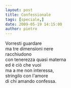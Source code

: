 ```yaml
---
layout: post
title: Confessionale
tags: [speciale,]
date: 2009-05-19 14:15:00
author: pietro
---
```

Vorresti guardare<br/>ma tre dimensioni nere<br/>racchiudono<br/>con tenerezza quasi materna<br/>ed è ciò che vuoi<br/>ma a me non interessa,<br/>stringilo con l'amore<br/>di chi amando confessa.

